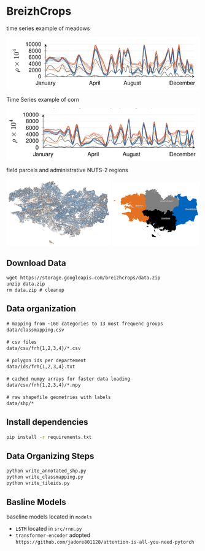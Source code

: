 # BreizhCrops

time series example of meadows

<img src=doc/exampletop.png>

Time Series example of corn

<img src=doc/examplebottom.png>

field parcels and administrative NUTS-2 regions

<img width=54% src=doc/BrittanyParcels.png>
<img width=45% src=doc/regions.png>

## Download Data

```
wget https://storage.googleapis.com/breizhcrops/data.zip
unzip data.zip
rm data.zip # cleanup
```

## Data organization

```
# mapping from ~160 categories to 13 most frequenc groups
data/classmapping.csv

# csv files
data/csv/frh{1,2,3,4}/*.csv

# polygon ids per departement
data/ids/frh{1,2,3,4}.txt

# cached numpy arrays for faster data loading
data/csv/frh{1,2,3,4}/*.npy

# raw shapefile geometries with labels
data/shp/*
```

## Install dependencies

```bash
pip install -r requirements.txt
```

## Data Organizing Steps

```
python write_annotated_shp.py
python write_classmapping.py
python write_tileids.py
```

## Basline Models

baseline models located in `models`

* `LSTM` located in `src/rnn.py`
* `transformer-encoder` adopted `https://github.com/jadore801120/attention-is-all-you-need-pytorch`
